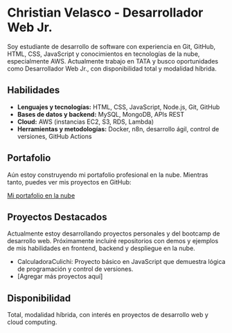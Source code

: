 # Christian Velasco - Desarrollador Web Jr.

Soy estudiante de desarrollo de software con experiencia en Git, GitHub, HTML, CSS, JavaScript y conocimientos en tecnologías de la nube, especialmente AWS. Actualmente trabajo en TATA y busco oportunidades como Desarrollador Web Jr., con disponibilidad total y modalidad híbrida.

## Habilidades

- **Lenguajes y tecnologías:** HTML, CSS, JavaScript, Node.js, Git, GitHub
- **Bases de datos y backend:** MySQL, MongoDB, APIs REST  
- **Cloud:** AWS (instancias EC2, S3, RDS, Lambda)  
- **Herramientas y metodologías:** Docker, n8n, desarrollo ágil, control de versiones, GitHub Actions  

## Portafolio

Aún estoy construyendo mi portafolio profesional en la nube. Mientras tanto, puedes ver mis proyectos en GitHub:

[Mi portafolio en la nube](#) <!-- -->

## Proyectos Destacados

Actualmente estoy desarrollando proyectos personales y del bootcamp de desarrollo web. Próximamente incluiré repositorios con demos y ejemplos de mis habilidades en frontend, backend y despliegue en la nube.

- CalculadoraCulichi: Proyecto básico en JavaScript que demuestra lógica de programación y control de versiones.
- [Agregar más proyectos aquí]

## Disponibilidad

Total, modalidad híbrida, con interés en proyectos de desarrollo web y cloud computing.

